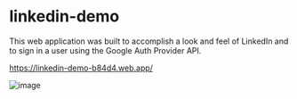 # linkedin-demo

This web application was built to accomplish a look and feel of LinkedIn and to sign in a user using the Google Auth Provider API.

https://linkedin-demo-b84d4.web.app/

![image](https://user-images.githubusercontent.com/67394147/132961072-356dc810-e81b-4dfa-9543-e325a564d476.png)
